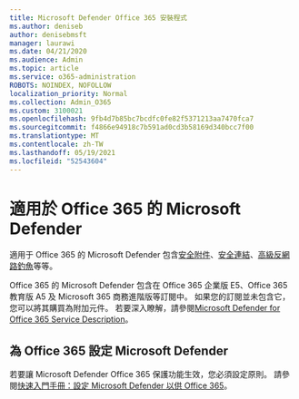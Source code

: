 ```yaml
---
title: Microsoft Defender Office 365 安裝程式
ms.author: deniseb
author: denisebmsft
manager: laurawi
ms.date: 04/21/2020
ms.audience: Admin
ms.topic: article
ms.service: o365-administration
ROBOTS: NOINDEX, NOFOLLOW
localization_priority: Normal
ms.collection: Admin_O365
ms.custom: 3100021
ms.openlocfilehash: 9fb4d7b85bc7bcdfc0fe82f5371213aa7470fca7
ms.sourcegitcommit: f4866e94918c7b591ad0cd3b58169d340bcc7f00
ms.translationtype: MT
ms.contentlocale: zh-TW
ms.lasthandoff: 05/19/2021
ms.locfileid: "52543604"
---
```

# <a name="microsoft-defender-for-office-365"></a>適用於 Office 365 的 Microsoft Defender

適用于 Office 365 的 Microsoft Defender 包含[安全附件](/microsoft-365/security/office-365-security/atp-safe-attachments)、[安全連結](/microsoft-365/security/office-365-security/atp-safe-links)、[高級反網路釣魚](/microsoft-365/security/office-365-security/atp-anti-phishing)等等。 

Office 365 的 Microsoft Defender 包含在 Office 365 企業版 E5、Office 365 教育版 A5 及 Microsoft 365 商務進階版等訂閱中。 如果您的訂閱並未包含它，您可以將其購買為附加元件。 若要深入瞭解，請參閱[Microsoft Defender for Office 365 Service Description](/office365/servicedescriptions/office-365-advanced-threat-protection-service-description)。

## <a name="set-up-microsoft-defender-for-office-365"></a>為 Office 365 設定 Microsoft Defender

若要讓 Microsoft Defender Office 365 保護功能生效，您必須設定原則。 請參閱[快速入門手冊：設定 Microsoft Defender 以供 Office 365](/microsoft-365/security/office-365-security/office-365-atp)。

